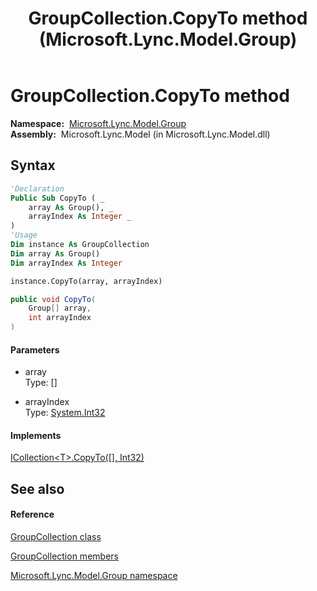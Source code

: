 ﻿---
title: GroupCollection.CopyTo method  (Microsoft.Lync.Model.Group)
TOCTitle: 'CopyTo method '
ms:assetid: M:Microsoft.Lync.Model.Group.GroupCollection.CopyTo(Microsoft.Lync.Model.Group.Group[],System.Int32)_DI_3_UC_OCS14MrefLyncWPF
ms:mtpsurl: https://msdn.microsoft.com/en-us/library/microsoft.lync.model.group.groupcollection.copyto(v=office.15)
ms:contentKeyID: 48601564
ms.date: 07/28/2014
mtps_version: v=office.15
f1_keywords:
- Microsoft.Lync.Model.Group.GroupCollection.CopyTo
dev_langs:
- CSharp
- JScript
- VB
- other
---

# GroupCollection.CopyTo method

**Namespace:**  [Microsoft.Lync.Model.Group](microsoft-lync-model-group-namespace_2.md)  
**Assembly:**  Microsoft.Lync.Model (in Microsoft.Lync.Model.dll)

## Syntax

``` vb
'Declaration
Public Sub CopyTo ( _
    array As Group(), _
    arrayIndex As Integer _
)
'Usage
Dim instance As GroupCollection
Dim array As Group()
Dim arrayIndex As Integer

instance.CopyTo(array, arrayIndex)
```

``` csharp
public void CopyTo(
    Group[] array,
    int arrayIndex
)
```

#### Parameters

  - array  
    Type: \[\]  

<!-- end list -->

  - arrayIndex  
    Type: [System.Int32](http://msdn2.microsoft.com/en-us/library/td2s409d)  

#### Implements

[ICollection\<T\>.CopyTo(\[\], Int32)](http://msdn2.microsoft.com/en-us/library/0efx51xw)  

## See also

#### Reference

[GroupCollection class](groupcollection-class-microsoft-lync-model-group_2.md)

[GroupCollection members](groupcollection-members-microsoft-lync-model-group_2.md)

[Microsoft.Lync.Model.Group namespace](microsoft-lync-model-group-namespace_2.md)

